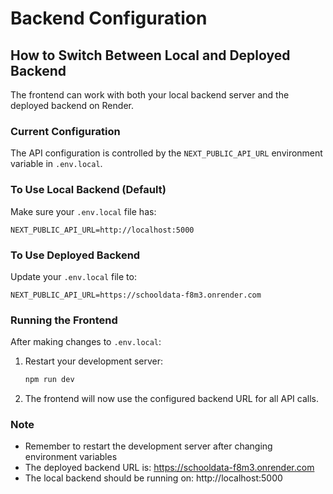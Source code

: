 # Backend Configuration

## How to Switch Between Local and Deployed Backend

The frontend can work with both your local backend server and the deployed backend on Render.

### Current Configuration

The API configuration is controlled by the `NEXT_PUBLIC_API_URL` environment variable in `.env.local`.

### To Use Local Backend (Default)

Make sure your `.env.local` file has:
```
NEXT_PUBLIC_API_URL=http://localhost:5000
```

### To Use Deployed Backend

Update your `.env.local` file to:
```
NEXT_PUBLIC_API_URL=https://schooldata-f8m3.onrender.com
```

### Running the Frontend

After making changes to `.env.local`:

1. Restart your development server:
   ```bash
   npm run dev
   ```

2. The frontend will now use the configured backend URL for all API calls.

### Note

- Remember to restart the development server after changing environment variables
- The deployed backend URL is: https://schooldata-f8m3.onrender.com
- The local backend should be running on: http://localhost:5000
